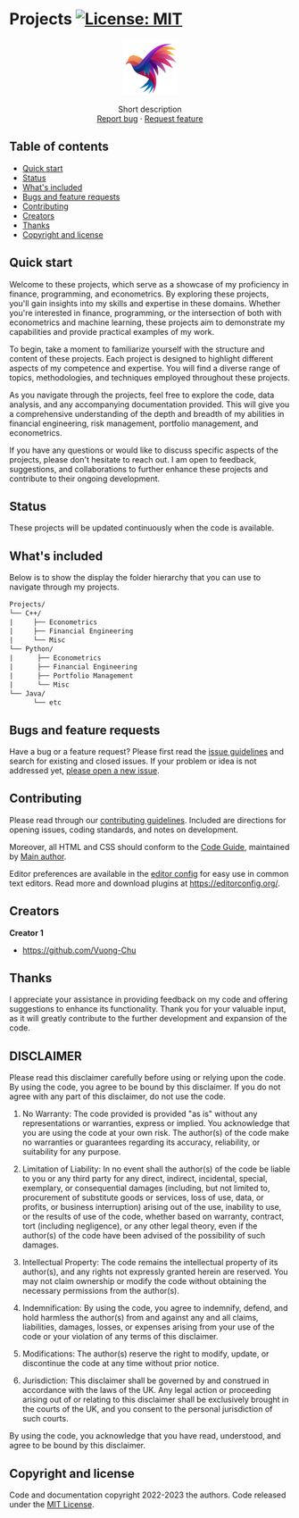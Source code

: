 # Projects [![License: MIT](https://img.shields.io/badge/License-MIT-yellow.svg)](https://opensource.org/licenses/MIT) 

<p align="center">
  <a href="https://example.com/">
    <img src="https://github.com/Vuong-Chu/Projects/blob/main/logo.jpg" alt="Logo" width=100 height=100>
  </a>

  <p align="center">
    Short description
    <br>
    <a href="https://docs.github.com/en/issues/tracking-your-work-with-issues/creating-an-issue">Report bug</a>
    ·
    <a href="https://docs.github.com/en/discussions">Request feature</a>
  </p>
</p>


## Table of contents

- [Quick start](#quick-start)
- [Status](#status)
- [What's included](#whats-included)
- [Bugs and feature requests](#bugs-and-feature-requests)
- [Contributing](#contributing)
- [Creators](#creators)
- [Thanks](#thanks)
- [Copyright and license](#copyright-and-license)


## Quick start

Welcome to these projects, which serve as a showcase of my proficiency in finance, programming, and econometrics. By exploring these projects, you'll gain insights into my skills and expertise in these domains. Whether you're interested in finance, programming, or the intersection of both with econometrics and machine learning, these projects aim to demonstrate my capabilities and provide practical examples of my work.

To begin, take a moment to familiarize yourself with the structure and content of these projects. Each project is designed to highlight different aspects of my competence and expertise. You will find a diverse range of topics, methodologies, and techniques employed throughout these projects.

As you navigate through the projects, feel free to explore the code, data analysis, and any accompanying documentation provided. This will give you a comprehensive understanding of the depth and breadth of my abilities in financial engineering, risk management, portfolio management, and econometrics.

If you have any questions or would like to discuss specific aspects of the projects, please don't hesitate to reach out. I am open to feedback, suggestions, and collaborations to further enhance these projects and contribute to their ongoing development.

## Status

These projects will be updated continuously when the code is available.

## What's included

Below is to show the display the folder hierarchy that you can use to navigate through my projects.

```Repository:
Projects/
└── C++/
|     ├── Econometrics
|     ├── Financial Engineering
|     └── Misc
└── Python/
|      ├── Econometrics
|      ├── Financial Engineering
|      ├── Portfolio Management
|      └── Misc
└── Java/
      └── etc
```

## Bugs and feature requests

Have a bug or a feature request? Please first read the [issue guidelines](https://docs.github.com/en/issues/tracking-your-work-with-issues/quickstart) and search for existing and closed issues. If your problem or idea is not addressed yet, [please open a new issue](https://reponame/issues/new).

## Contributing

Please read through our [contributing guidelines](https://github.com/github/docs/blob/main/CONTRIBUTING.md). Included are directions for opening issues, coding standards, and notes on development.

Moreover, all HTML and CSS should conform to the [Code Guide](https://github.com/mdo/code-guide), maintained by [Main author](https://github.com/Vuong-Chu).

Editor preferences are available in the [editor config](https://reponame/blob/master/.editorconfig) for easy use in common text editors. Read more and download plugins at <https://editorconfig.org/>.

## Creators

**Creator 1**

- <https://github.com/Vuong-Chu>

## Thanks

I appreciate your assistance in providing feedback on my code and offering suggestions to enhance its functionality. Thank you for your valuable input, as it will greatly contribute to the further development and expansion of the code.

## DISCLAIMER

Please read this disclaimer carefully before using or relying upon the code. By using the code, you agree to be bound by this disclaimer. If you do not agree with any part of this disclaimer, do not use the code.

1. No Warranty:
   The code provided is provided "as is" without any representations or warranties, express or implied. You acknowledge that you are using the code at your own risk. The author(s) of the code make no warranties or guarantees regarding its accuracy, reliability, or suitability for any purpose. 

2. Limitation of Liability:
   In no event shall the author(s) of the code be liable to you or any third party for any direct, indirect, incidental, special, exemplary, or consequential damages (including, but not limited to, procurement of substitute goods or services, loss of use, data, or profits, or business interruption) arising out of the use, inability to use, or the results of use of the code, whether based on warranty, contract, tort (including negligence), or any other legal theory, even if the author(s) of the code have been advised of the possibility of such damages.

3. Intellectual Property:
   The code remains the intellectual property of its author(s), and any rights not expressly granted herein are reserved. You may not claim ownership or modify the code without obtaining the necessary permissions from the author(s).

4. Indemnification:
   By using the code, you agree to indemnify, defend, and hold harmless the author(s) from and against any and all claims, liabilities, damages, losses, or expenses arising from your use of the code or your violation of any terms of this disclaimer.

5. Modifications:
   The author(s) reserve the right to modify, update, or discontinue the code at any time without prior notice.

6. Jurisdiction:
   This disclaimer shall be governed by and construed in accordance with the laws of the UK. Any legal action or proceeding arising out of or relating to this disclaimer shall be exclusively brought in the courts of the UK, and you consent to the personal jurisdiction of such courts.

By using the code, you acknowledge that you have read, understood, and agree to be bound by this disclaimer.


## Copyright and license

Code and documentation copyright 2022-2023 the authors. Code released under the [MIT License](https://reponame/blob/master/LICENSE).
